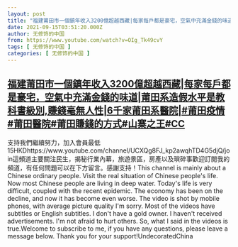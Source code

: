 ```yaml
---
layout: post
title: "福建莆田市一個鎮年收入3200億超越西藏|每家每戶都是豪宅，空氣中充滿金錢的味道|莆田系造假水平是教科書級別,賺錢毫無人性|6千家莆田系醫院|#莆田疫情#莆田醫院#莆田賺錢的方式#山寨之王#CC"
date: 2021-09-15T03:51:20.000Z
author: 无修饰的中国
from: https://www.youtube.com/watch?v=OIg_Tk49cvY
tags: [ 无修饰的中国 ]
categories: [ 无修饰的中国 ]
---
```

<!--1631677880000-->
[福建莆田市一個鎮年收入3200億超越西藏|每家每戶都是豪宅，空氣中充滿金錢的味道|莆田系造假水平是教科書級別,賺錢毫無人性|6千家莆田系醫院|#莆田疫情#莆田醫院#莆田賺錢的方式#山寨之王#CC](https://www.youtube.com/watch?v=OIg_Tk49cvY)
------

<div>
支持我們繼續努力，加入會員最低15HKDhttps://www.youtube.com/channel/UCXQg8FJ_kp2awqhTD4G5djQ/join這頻道主要關注民生，揭秘行業內幕，旅遊景區，房產以及瑣碎事歡迎訂閱我的頻道，有任何問題可以在下方留言。感謝支持！This channel is mainly about a Chinese ordinary people. Visit the real situation of Chinese people's life. Now most Chinese people are living in deep water. Today's life is very difficult, coupled with the recent epidemic. The economy has been on the decline, and now it has become even worse. The video is shot by mobile phones, with average picture quality I'm sorry. Most of the videos have subtitles or English subtitles. I don't have a gold owner. I haven't received advertisements. I'm not afraid to hurt others. So, what I said in the videos is true.Welcome to subscribe to me, if you have any questions, please leave a message below. Thank you for your support!UndecoratedChina
</div>
